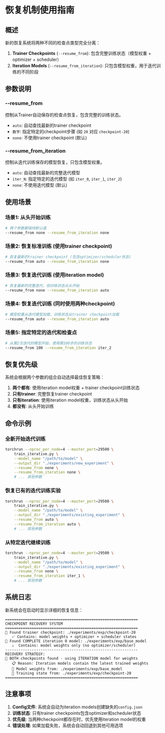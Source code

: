 # 恢复机制使用指南

## 概述

新的恢复系统将两种不同的检查点类型完全分离：

1. **Trainer Checkpoints** (`--resume_from`): 包含完整训练状态（模型权重 + optimizer + scheduler）
2. **Iteration Models** (`--resume_from_iteration`): 只包含模型权重，用于迭代训练的不同阶段

## 参数说明

### --resume_from
控制从Trainer自动保存的检查点恢复，包含完整的训练状态。

- `auto`: 自动查找最新的trainer checkpoint
- `数字`: 指定特定的checkpoint步骤 (如 `20` 对应 `checkpoint-20`)
- `none`: 不使用trainer checkpoint (默认)

### --resume_from_iteration
控制从迭代训练保存的模型恢复，只包含模型权重。

- `auto`: 自动查找最新的完整迭代模型
- `iter_N`: 指定特定的迭代模型 (如 `iter_0`, `iter_1`, `iter_2`)
- `none`: 不使用迭代模型 (默认)

## 使用场景

### 场景1: 从头开始训练
```bash
# 两个参数都保持默认值
--resume_from none --resume_from_iteration none
```

### 场景2: 恢复标准训练 (使用trainer checkpoint)
```bash
# 恢复最新的trainer checkpoint (包含optimizer/scheduler状态)
--resume_from auto --resume_from_iteration none
```

### 场景3: 恢复迭代训练 (使用iteration model)
```bash
# 恢复最新的完整迭代，但训练状态从头开始
--resume_from none --resume_from_iteration auto
```

### 场景4: 恢复迭代训练 (同时使用两种checkpoint)
```bash
# 模型权重从迭代模型加载，训练状态从trainer checkpoint加载
--resume_from auto --resume_from_iteration auto
```

### 场景5: 指定特定的迭代和检查点
```bash
# 从第2次迭代的模型开始，使用第100步的训练状态
--resume_from 100 --resume_from_iteration iter_2
```

## 恢复优先级

系统会根据两个参数的组合自动选择最佳恢复策略：

1. **两个都有**: 使用iteration model权重 + trainer checkpoint训练状态
2. **只有trainer**: 完整恢复trainer checkpoint
3. **只有iteration**: 使用iteration model权重，训练状态从头开始
4. **都没有**: 从头开始训练

## 命令示例

### 全新开始迭代训练
```bash
torchrun --nproc_per_node=4 --master_port=29500 \
    train_iterative.py \
    --model_name "/path/to/model" \
    --output_dir "./experiments/new_experiment" \
    --resume_from none \
    --resume_from_iteration none \
    # ... 其他参数
```

### 恢复已有的迭代训练实验
```bash
torchrun --nproc_per_node=4 --master_port=29500 \
    train_iterative.py \
    --model_name "/path/to/model" \
    --output_dir "./experiments/existing_experiment" \
    --resume_from auto \
    --resume_from_iteration auto \
    # ... 其他参数
```

### 从特定迭代继续训练
```bash
torchrun --nproc_per_node=4 --master_port=29500 \
    train_iterative.py \
    --model_name "/path/to/model" \
    --output_dir "./experiments/existing_experiment" \
    --resume_from none \
    --resume_from_iteration iter_1 \
    # ... 其他参数
```

## 系统日志

新系统会在启动时显示详细的恢复信息：

```
============================================================
CHECKPOINT RECOVERY SYSTEM
============================================================
📁 Found trainer checkpoint: ./experiments/exp/checkpoint-20
   ✅ Contains: model weights + optimizer + scheduler states
🎯 Found COMPLETE iteration 0 model: ./experiments/exp/base_model
   ⚠️  Contains: model weights only (no optimizer/scheduler)
------------------------------------------------------------
RECOVERY STRATEGY:
🔀 BOTH checkpoints found - using ITERATION model for weights
   📋 Reason: Iteration models contain the latest trained weights
   🎯 Model weights from: ./experiments/exp/base_model
   📁 Training state from: ./experiments/exp/checkpoint-20
============================================================
```

## 注意事项

1. **Config文件**: 系统会自动为iteration models创建缺失的`config.json`
2. **训练状态**: 只有trainer checkpoints包含optimizer和scheduler状态
3. **优先级**: 当两种checkpoint都存在时，优先使用iteration model的权重
4. **错误处理**: 如果加载失败，系统会自动回退到其他可用选项
